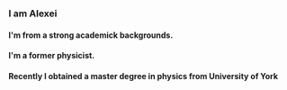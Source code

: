 <h3>  I am Alexei</h3> 
<h4> I'm from a strong academick backgrounds.</h4>
<h4> I'm a former physicist.</h4>
<h4> Recently I obtained a master degree in physics from University of York</h4>

<!--
**Alek20s/Alek20s** is a ✨ _special_ ✨ repository because its `README.md` (this file) appears on your GitHub profile.

Here are some ideas to get you started:

- 🔭 I’m currently working on ...
- 🌱 I’m currently learning ...
- 👯 I’m looking to collaborate on ...
- 🤔 I’m looking for help with ...
- 💬 Ask me about ...
- 📫 How to reach me: ...
- 😄 Pronouns: ...
- ⚡ Fun fact: ...
-->
